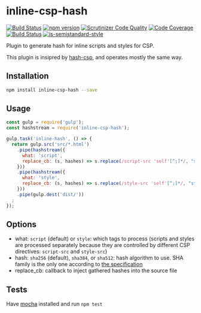 # inline-csp-hash

[![Build Status](https://travis-ci.com/sjinks/inline-csp-hash.svg?branch=master)](https://travis-ci.com/sjinks/inline-csp-hash)
[![npm version](https://img.shields.io/npm/v/inline-csp-hash.svg)](https://www.npmjs.com/package/inline-csp-hash)
[![Scrutinizer Code Quality](https://scrutinizer-ci.com/g/sjinks/inline-csp-hash/badges/quality-score.png?b=master)](https://scrutinizer-ci.com/g/sjinks/inline-csp-hash/?branch=master)
[![Code Coverage](https://scrutinizer-ci.com/g/sjinks/inline-csp-hash/badges/coverage.png?b=master)](https://scrutinizer-ci.com/g/sjinks/inline-csp-hash/?branch=master)
[![Build Status](https://scrutinizer-ci.com/g/sjinks/inline-csp-hash/badges/build.png?b=master)](https://scrutinizer-ci.com/g/sjinks/inline-csp-hash/build-status/master)
[![js-semistandard-style](https://img.shields.io/badge/code%20style-semistandard-brightgreen.svg?style=flat-square)](https://github.com/Flet/semistandard)

Plugin to generate hash for inline scripts and styles for CSP.

This plugin is insipred by [hash-csp](https://github.com/chrahunt/hash-csp), and operates mostly the same way.

## Installation

```bash
npm install inline-csp-hash --save
```

## Usage

```javascript
const gulp = require('gulp');
const hashstream = require('inline-csp-hash');

gulp.task('inline-hash', () => {
  return gulp.src('src/*.html')
    .pipe(hashstream({
      what: 'script',
      replace_cb: (s, hashes) => s.replace(/script-src 'self'[^;]*/, "script-src 'self' " + hashes.join(" "))
    }))
    .pipe(hashstream({
      what: 'style',
      replace_cb: (s, hashes) => s.replace(/style-src 'self'[^;]*/, "style-src 'self' " + hashes.join(" "))
    }))
    .pipe(gulp.dest('dist/'))
  ;
});
```

## Options

* what: `script` (default) or `style`: which tags to process (scripts and styles are processed separately because they are controlled by different CSP directives: `script-src` and `style-src`)
* hash: `sha256` (default), `sha384`, or `sha512`: hash algorithm to use. SHA family is the only one according to [the specification](https://w3c.github.io/webappsec-csp/2/#source-list-valid-hashes)
* replace_cb: callback to inject gathered hashes into the source file

## Tests

Have [mocha](https://mochajs.org/) installed and run `npm test`

